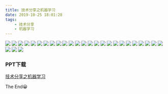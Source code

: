 ```yaml
---
title: 技术分享之机器学习
date: 2019-10-25 18:01:28
tags:
    - 技术分享
    - 机器学习
---
```

![](/images/machine-learning/machine-learning1.png)
![](/images/machine-learning/machine-learning2.png)
![](/images/machine-learning/machine-learning3.png)
![](/images/machine-learning/machine-learning4.png)
![](/images/machine-learning/machine-learning5.png)
![](/images/machine-learning/machine-learning6.png)
![](/images/machine-learning/machine-learning7.png)
![](/images/machine-learning/machine-learning8.png)
![](/images/machine-learning/machine-learning9.png)
![](/images/machine-learning/machine-learning10.png)
![](/images/machine-learning/machine-learning11.png)
![](/images/machine-learning/machine-learning12.png)
![](/images/machine-learning/machine-learning13.png)
![](/images/machine-learning/machine-learning14.png)
![](/images/machine-learning/machine-learning15.png)
![](/images/machine-learning/machine-learning16.png)
![](/images/machine-learning/machine-learning17.png)
![](/images/machine-learning/machine-learning18.png)
![](/images/machine-learning/machine-learning19.png)
![](/images/machine-learning/machine-learning20.png)
![](/images/machine-learning/machine-learning21.png)
![](/images/machine-learning/machine-learning22.png)
![](/images/machine-learning/machine-learning23.png)
![](/images/machine-learning/machine-learning24.png)
![](/images/machine-learning/machine-learning25.png)
![](/images/machine-learning/machine-learning26.png)
![](/images/machine-learning/machine-learning27.png)
![](/images/machine-learning/machine-learning28.png)

### PPT下载
[技术分享之机器学习](https://github.com/zchengsite/blog/blob/master/source/images/machine-learning/%E6%8A%80%E6%9C%AF%E5%88%86%E4%BA%AB%E4%B9%8B%E6%9C%BA%E5%99%A8%E5%AD%A6%E4%B9%A0.pptx)

The End😀
